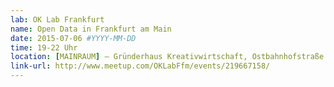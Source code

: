 ```yaml
---
lab: OK Lab Frankfurt
name: Open Data in Frankfurt am Main
date: 2015-07-06 #YYYY-MM-DD
time: 19-22 Uhr
location: [MAINRAUM] – Gründerhaus Kreativwirtschaft, Ostbahnhofstraße 15, Frankfurt
link-url: http://www.meetup.com/OKLabFfm/events/219667158/
---
```

